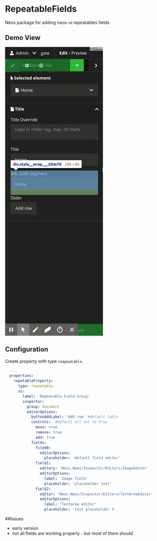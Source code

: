 # RepeatableFields
Neos package for adding neos-ui repeatables fields

## Demo View
![](repeatable.gif)

## Configuration
Create property with type `reapeatable`.

```YAML
  ...
  properties:
    repetableProperty:
      type: repeatable
      ui:
        label: 'Repeatable Field Group'
        inspector:
          group: document
          editorOptions:
            buttonAddLabel: 'Add row' #default lable
            controls:  #default all set to true
              move: true
              remove: true
              add: true
            fields:
              filed0:
                editorOptions:
                  placeholder: 'default field editor'
              field1:
                editory: 'Neos.Neos/Inspector/Editors/ImageEditor'
                editorOptions:
                  label: 'Image field'
                  placeholder: 'placeholder test'
              field2:
                editor: 'Neos.Neos/Inspector/Editors/TextAreaEditor'
                editorOptions:
                  label: 'Textarea editor'
                  placeholder: 'test placeholder 2'
```

##Issues

- early version
- not all fields are working properly - but most of them should
